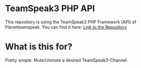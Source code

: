 # TeamSpeak3 PHP API

This repository is using the TeamSpeak3 PHP Framework (API) of Planetteamspeak.
You can find it here: [Link to the Repository](https://github.com/planetteamspeak/ts3phpframework)

# What is this for?

Pretty simple. Mute/Unmute a desired TeamSpeak3-Channel.